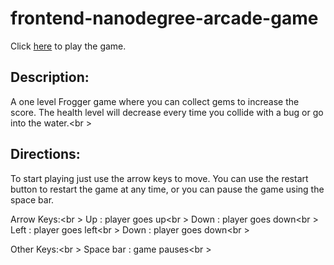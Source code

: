 frontend-nanodegree-arcade-game
===============================

Click [here](http://younessassassi.github.io/frontend-nanodegree-arcade-game/) to play the game.

Description:
------------
A one level Frogger game where you can collect gems to increase the score.  The health level will decrease every time you collide with a bug or go into the water.<br \>

Directions:
-----------
To start playing just use the arrow keys to move.  You can use the restart button to restart the game at any time, or you can pause the game using the space bar.

Arrow Keys:<br \>
Up    :  player goes up<br \>
Down  :  player goes down<br \>
Left  :  player goes left<br \>
Down  :  player goes down<br \>

Other Keys:<br \>
Space bar :  game pauses<br \>


